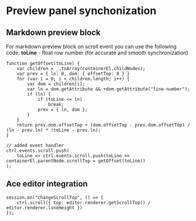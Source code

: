 # Preview panel synchonization

## Markdown preview block
For markdown preview block on scroll event you can use the following code.
**toLine** - float row number (for accurate and smooth synchronization)
```
function getOffset(toLine) {
	var children = _.toArray(containerEl.childNodes);
	var prev = { ln: 0, dom: { offsetTop: 0 } }
	for (var i = 0; i < children.length; i++) {
		var dom = children[i];
		var ln = dom.getAttribute && +dom.getAttribute("line-number");
		if (ln) {
			if (toLine <= ln)
				break;
			prev = { ln, dom };
		}
	}
	return prev.dom.offsetTop + (dom.offsetTop - prev.dom.offsetTop) / (ln - prev.ln) * (toLine - prev.ln);
}

// added event handler
ctrl.events.scroll.push(
	toLine => ctrl.events.scroll.push(toLine => containerEl.parentNode.scrollTop = getOffset(toLine))
);
```
				
## Ace editor integration
```
session.on("changeScrollTop", () => {
	ctrl.scroll({ top: editor.renderer.getScrollTop() / editor.renderer.lineHeight })
});
```
